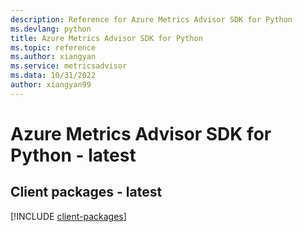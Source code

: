 ```yaml
---
description: Reference for Azure Metrics Advisor SDK for Python
ms.devlang: python
title: Azure Metrics Advisor SDK for Python
ms.topic: reference
ms.author: xiangyan
ms.service: metricsadvisor
ms.data: 10/31/2022
author: xiangyan99
---
```

# Azure Metrics Advisor SDK for Python - latest

## Client packages - latest
[!INCLUDE [client-packages](metrics-advisor-client-index.md)]